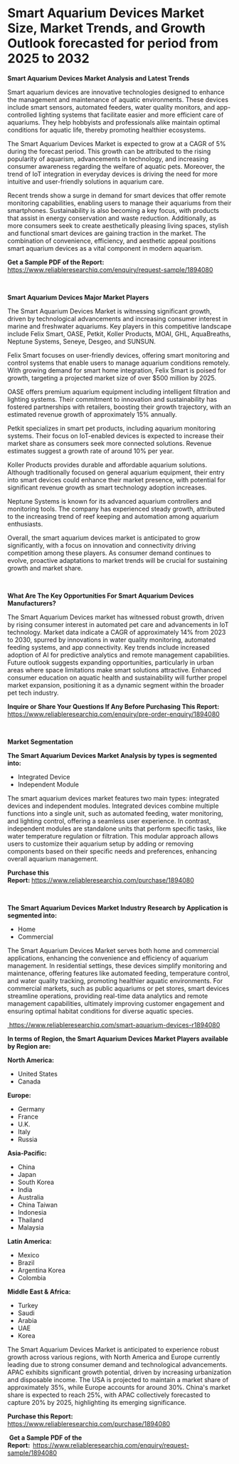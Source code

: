 <p><h1>Smart Aquarium Devices Market Size, Market Trends, and Growth Outlook forecasted for period from 2025 to 2032</h1></p><p><strong>Smart Aquarium Devices Market Analysis and Latest Trends</strong></p>
<p><p>Smart aquarium devices are innovative technologies designed to enhance the management and maintenance of aquatic environments. These devices include smart sensors, automated feeders, water quality monitors, and app-controlled lighting systems that facilitate easier and more efficient care of aquariums. They help hobbyists and professionals alike maintain optimal conditions for aquatic life, thereby promoting healthier ecosystems.</p><p>The Smart Aquarium Devices Market is expected to grow at a CAGR of 5% during the forecast period. This growth can be attributed to the rising popularity of aquarism, advancements in technology, and increasing consumer awareness regarding the welfare of aquatic pets. Moreover, the trend of IoT integration in everyday devices is driving the need for more intuitive and user-friendly solutions in aquarium care.</p><p>Recent trends show a surge in demand for smart devices that offer remote monitoring capabilities, enabling users to manage their aquariums from their smartphones. Sustainability is also becoming a key focus, with products that assist in energy conservation and waste reduction. Additionally, as more consumers seek to create aesthetically pleasing living spaces, stylish and functional smart devices are gaining traction in the market. The combination of convenience, efficiency, and aesthetic appeal positions smart aquarium devices as a vital component in modern aquarism.</p></p>
<p><strong>Get a Sample PDF of the Report:&nbsp;</strong> <a href="https://www.reliableresearchiq.com/enquiry/request-sample/1894080?utm_campaign=2320&utm_medium=2&utm_source=Github&utm_content=ia&utm_term=15042025&utm_id=smart-aquarium-devices">https://www.reliableresearchiq.com/enquiry/request-sample/1894080</a></p>
<p>&nbsp;</p>
<p><strong>Smart Aquarium Devices Major Market Players</strong></p>
<p><p>The Smart Aquarium Devices Market is witnessing significant growth, driven by technological advancements and increasing consumer interest in marine and freshwater aquariums. Key players in this competitive landscape include Felix Smart, OASE, Petkit, Koller Products, MOAI, GHL, AquaBreaths, Neptune Systems, Seneye, Desgeo, and SUNSUN.</p><p>Felix Smart focuses on user-friendly devices, offering smart monitoring and control systems that enable users to manage aquarium conditions remotely. With growing demand for smart home integration, Felix Smart is poised for growth, targeting a projected market size of over $500 million by 2025.</p><p>OASE offers premium aquarium equipment including intelligent filtration and lighting systems. Their commitment to innovation and sustainability has fostered partnerships with retailers, boosting their growth trajectory, with an estimated revenue growth of approximately 15% annually.</p><p>Petkit specializes in smart pet products, including aquarium monitoring systems. Their focus on IoT-enabled devices is expected to increase their market share as consumers seek more connected solutions. Revenue estimates suggest a growth rate of around 10% per year.</p><p>Koller Products provides durable and affordable aquarium solutions. Although traditionally focused on general aquarium equipment, their entry into smart devices could enhance their market presence, with potential for significant revenue growth as smart technology adoption increases.</p><p>Neptune Systems is known for its advanced aquarium controllers and monitoring tools. The company has experienced steady growth, attributed to the increasing trend of reef keeping and automation among aquarium enthusiasts.</p><p>Overall, the smart aquarium devices market is anticipated to grow significantly, with a focus on innovation and connectivity driving competition among these players. As consumer demand continues to evolve, proactive adaptations to market trends will be crucial for sustaining growth and market share.</p></p>
<p>&nbsp;</p>
<p><strong>What Are The Key Opportunities For Smart Aquarium Devices Manufacturers?</strong></p>
<p><p>The Smart Aquarium Devices market has witnessed robust growth, driven by rising consumer interest in automated pet care and advancements in IoT technology. Market data indicate a CAGR of approximately 14% from 2023 to 2030, spurred by innovations in water quality monitoring, automated feeding systems, and app connectivity. Key trends include increased adoption of AI for predictive analytics and remote management capabilities. Future outlook suggests expanding opportunities, particularly in urban areas where space limitations make smart solutions attractive. Enhanced consumer education on aquatic health and sustainability will further propel market expansion, positioning it as a dynamic segment within the broader pet tech industry.</p></p>
<p><strong>Inquire or Share Your Questions If Any Before Purchasing This Report:</strong> <a href="https://www.reliableresearchiq.com/enquiry/pre-order-enquiry/1894080?utm_campaign=2320&utm_medium=2&utm_source=Github&utm_content=ia&utm_term=15042025&utm_id=smart-aquarium-devices">https://www.reliableresearchiq.com/enquiry/pre-order-enquiry/1894080</a></p>
<p>&nbsp;</p>
<p><strong>Market Segmentation</strong></p>
<p><strong>The Smart Aquarium Devices Market Analysis by types is segmented into:</strong></p>
<p><ul><li>Integrated Device</li><li>Independent Module</li></ul></p>
<p><p>The smart aquarium devices market features two main types: integrated devices and independent modules. Integrated devices combine multiple functions into a single unit, such as automated feeding, water monitoring, and lighting control, offering a seamless user experience. In contrast, independent modules are standalone units that perform specific tasks, like water temperature regulation or filtration. This modular approach allows users to customize their aquarium setup by adding or removing components based on their specific needs and preferences, enhancing overall aquarium management.</p></p>
<p><strong>Purchase this Report:&nbsp;</strong><a href="https://www.reliableresearchiq.com/purchase/1894080?utm_campaign=2320&utm_medium=2&utm_source=Github&utm_content=ia&utm_term=15042025&utm_id=smart-aquarium-devices">https://www.reliableresearchiq.com/purchase/1894080</a></p>
<p>&nbsp;</p>
<p><strong>The Smart Aquarium Devices Market Industry Research by Application is segmented into:</strong></p>
<p><ul><li>Home</li><li>Commercial</li></ul></p>
<p><p>The Smart Aquarium Devices Market serves both home and commercial applications, enhancing the convenience and efficiency of aquarium management. In residential settings, these devices simplify monitoring and maintenance, offering features like automated feeding, temperature control, and water quality tracking, promoting healthier aquatic environments. For commercial markets, such as public aquariums or pet stores, smart devices streamline operations, providing real-time data analytics and remote management capabilities, ultimately improving customer engagement and ensuring optimal habitat conditions for diverse aquatic species.</p></p>
<p><a href="https://www.reliableresearchiq.com/smart-aquarium-devices-r1894080?utm_campaign=2320&utm_medium=2&utm_source=Github&utm_content=ia&utm_term=15042025&utm_id=smart-aquarium-devices">&nbsp;https://www.reliableresearchiq.com/smart-aquarium-devices-r1894080</a></p>
<p><strong>In terms of Region, the Smart Aquarium Devices Market Players available by Region are:</strong></p>
<p>
    <p> <strong> North America: </strong>
        <ul>
            <li>United States</li>
            <li>Canada</li>
        </ul>
        </p> 
    <p> <strong> Europe: </strong>
        <ul>
            <li>Germany</li>
            <li>France</li>
            <li>U.K.</li>
            <li>Italy</li>
            <li>Russia</li>
        </ul>
        </p> 
    <p> <strong> Asia-Pacific: </strong>
        <ul>
            <li>China</li>
            <li>Japan</li>
            <li>South Korea</li>
            <li>India</li>
            <li>Australia</li>
            <li>China Taiwan</li>
            <li>Indonesia</li>
            <li>Thailand</li>
            <li>Malaysia</li>
        </ul>
        </p> 
    <p> <strong> Latin America: </strong>
        <ul>
            <li>Mexico</li>
            <li>Brazil</li>
            <li>Argentina Korea</li>
            <li>Colombia</li>
        </ul>
        </p> 
    <p> <strong> Middle East & Africa: </strong>
        <ul>
            <li>Turkey</li>
            <li>Saudi</li>
            <li>Arabia</li>
            <li>UAE</li>
            <li>Korea</li>
        </ul>
    </p>
    </p>
<p><p>The Smart Aquarium Devices Market is anticipated to experience robust growth across various regions, with North America and Europe currently leading due to strong consumer demand and technological advancements. APAC exhibits significant growth potential, driven by increasing urbanization and disposable income. The USA is projected to maintain a market share of approximately 35%, while Europe accounts for around 30%. China's market share is expected to reach 25%, with APAC collectively forecasted to capture 20% by 2025, highlighting its emerging significance.</p></p>
<p><strong>Purchase this Report: </strong><a href="https://www.reliableresearchiq.com/purchase/1894080?utm_campaign=2320&utm_medium=2&utm_source=Github&utm_content=ia&utm_term=15042025&utm_id=smart-aquarium-devices">https://www.reliableresearchiq.com/purchase/1894080</a></p>
<p>&nbsp;<strong>Get a Sample PDF of the Report:&nbsp;&nbsp;</strong><a href="https://www.reliableresearchiq.com/enquiry/request-sample/1894080?utm_campaign=2320&utm_medium=2&utm_source=Github&utm_content=ia&utm_term=15042025&utm_id=smart-aquarium-devices">https://www.reliableresearchiq.com/enquiry/request-sample/1894080</a></p>
<p><strong></strong></p>
<p><p></p><p></p><p></p></p>